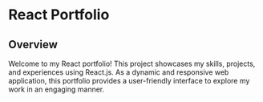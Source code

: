 # React Portfolio
## Overview

Welcome to my React portfolio! This project showcases my skills, projects, and experiences using React.js. As a dynamic and responsive web application, this portfolio provides a user-friendly interface to explore my work in an engaging manner.
